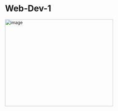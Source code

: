 # Web-Dev-1

<img width="357" height="287" alt="image" src="https://github.com/user-attachments/assets/fd00847d-081f-4103-a8ff-a896d7cbc89a" />
